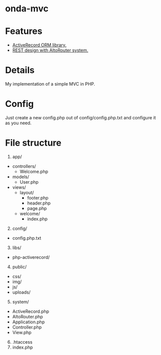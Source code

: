 onda-mvc
========

# Features
 - [ActiveRecord ORM library.](http://www.phpactiverecord.org/)
 - [REST design with AltoRouter system.](https://github.com/dannyvankooten/AltoRouter)

# Details
My implementation of a simple MVC in PHP.

# Config
Just create a new config.php out of config/config.php.txt and configure it as you need.

# File structure
1. app/
 - controllers/
   - Welcome.php
 - models/
   - User.php
 - views/
   - layout/
     - footer.php
     - header.php
     - page.php
   - welcome/
     - index.php
2. config/
 - config.php.txt
3. libs/
 - php-activerecord/
4. public/
 - css/
 - img/
 - js/
 - uploads/
5. system/
 - ActiveRecord.php
 - AltoRouter.php
 - Application.php
 - Controller.php
 - View.php
6. .htaccess
7. index.php
